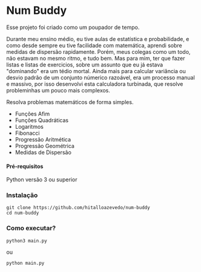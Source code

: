 # Num Buddy
Esse projeto foi criado como um poupador de tempo. 

Durante meu ensino médio, eu tive aulas de estatística e probabilidade, e como desde sempre eu tive facilidade com matemática, aprendi sobre medidas de dispersão rapidamente. Porém, meus colegas como um todo, não estavam no mesmo ritmo, e tudo bem. Mas para mim, ter que fazer listas e listas de exercicios, sobre um assunto que eu já estava "dominando" era um tédio mortal. Ainda mais para calcular variância ou desvio padrão de um conjunto númerico razoável, era um processo manual e massivo, por isso desenvolvi esta calculadora turbinada, que resolve probleminhas um pouco mais complexos.


 Resolva problemas matemáticos de forma simples.
 - Funções Afim
 - Funções Quadráticas
 - Logaritmos
 - Fibonacci
 - Progressão Aritmética
 - Progressão Geométrica
 - Medidas de Dispersão
   
#### Pré-requisitos
Python versão 3 ou superior

### Instalação
```
git clone https://github.com/hitalloazevedo/num-buddy
cd num-buddy
```

### Como executar?
```
python3 main.py
```
ou
```
python main.py
```
